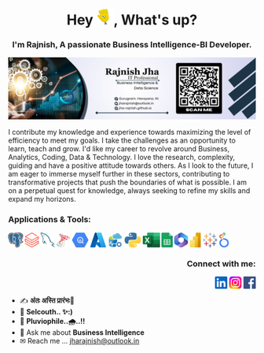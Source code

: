 <!--
Welcome..!!
-->

<h1 align="center">Hey
  <img src = "./assets/hey_gif.gif"
    height="35"
    width="35"/>,
  What's up?</h1>


<!--
About..!!
-->
<h3 align="center">
  I'm Rajnish, A passionate Business Intelligence-BI Developer.
</h3>


<!--
Cover Image🖼
-->
![Cover-IMG](./assets/github-cover.jpg)


<!--
Introduction
-->
I contribute my knowledge and experience towards maximizing the level of efficiency to meet my goals.
I take the challenges as an opportunity to learn, teach and grow.
I'd like my career to revolve around Business, Analytics, Coding, Data & Technology.
I love the research, complexity, guiding and have a positive attitude towards others.
As I look to the future, I am eager to immerse myself further in these sectors, contributing to transformative projects that push the boundaries of what is possible.
I am on a perpetual quest for knowledge, always seeking to refine my skills and expand my horizons.


<!--
Applications & Tools
-->
<h3 align="left">Applications & Tools:</h3>
<p align="left">

  <!--PostgreSQL-->
<a href="https://www.postgresql.org/" target="blank">
  <img align="center" src="./assets/postgre_sql.png"
    alt="PostgreSQL"
    height="30"
    width="29.91"/></a>

  <!--Databricks-->
<a href="https://www.databricks.com/" target="blank">
  <img align="center" src="./assets/databricks.png"
    alt="Databricks"
    height="30"
    width="28.08511"/></a>

  <!--MySQL-->
<a href="https://www.mysql.com/" target="blank">
  <img align="center" src="./assets/mysql.png"
    alt="MySQL"
    height="30"
    width="29.5"/></a>

  <!--Microsoft SQL Server-->
<a href="https://www.microsoft.com/en-IN/sql-server/sql-server-downloads" target="blank">
  <img align="center" src="./assets/microsoft_sql_server.png"
    alt="Microsoft SQL Server"
    height="30"
    width="26.52632"/></a>

  <!--Google Big Query-->
<a href="https://console.cloud.google.com/bigquery" target="blank">
  <img align="center" src="./assets/google_big_query.png"
    alt="Google Big Query"
    height="30"
    width="33.70787"/></a>

  <!--Microsoft Azure-->
<a href="https://portal.azure.com" target="blank">
  <img align="center" src="./assets/microsoft_azure.png"
    alt="Microsoft Azure"
    height="30"
    width="31.8021201413"/></a>

  <!--Azure Data Studio-->
<a href="https://azure.microsoft.com/en-us/products/data-studio/" target="blank">
  <img align="center" src="./assets/azure_data_studio.webp"
    alt="Azure Data Studio"
    height="30"
    width="30"/></a>

  <!--Python-->
<a href="https://www.python.org/" target="blank">
  <img align="center" src="./assets/python.png"
    alt="Python"
    height="30"
    width="33.20134"/></a>

  <!--Microsoft Excel-->
<a href="https://www.microsoft.com/en-in/microsoft-365/excel" target="blank">
  <img align="center" src="./assets/microsoft_excel.png"
    alt="Microsoft Excel"
    height="30"
    width="34.35115"/></a>

  <!--Google Sheets-->
<a href="https://docs.google.com/spreadsheets/" target="blank">
  <img align="center" src="./assets/google_sheets.png"
    alt="Google Sheets"
    height="30"
    width="22.04348"/></a>

  <!--Microsoft Office-->
<a href="https://www.office.com/" target="blank">
  <img align="center" src="./assets/microsoft_office.png"
    alt="Microsoft Office"
    height="30"
    width="27.27273"/></a>

  <!--Microsoft Power-BI-->
<a href="https://powerbi.microsoft.com/" target="blank">
  <img align="center" src="./assets/microsoft_power-bi.png"
    alt="Microsoft Power-BI"
    height="30"
    width="22.5"/></a>

  <!--Tableau-->
<a href="https://www.tableau.com/" target="blank">
  <img align="center" src="./assets/tableau.png"
    alt="Tableau"
    height="30"
    width="30.40541"/></a>

  <!--Looker Studio-->
<a href="https://lookerstudio.google.com/" target="blank">
  <img align="center" src="./assets/google_looker_studio.png"
    alt="Looker Studio"
    height="30"
    width="18.7"/></a>

</p>


<!--
Contact
-->
<h3 align="right">Connect with me:</h3>
<p align="right">
  
  <!--LinkedIn-->
<a href="https://linkedin.com/in/jharajnish" target="blank">
  <img align="center" src="./assets/linkedin.svg"
    alt="LinkedIn"
    height="25"
    width="25"/></a>
    
  <!--Instagram-->
<a href="https://instagram.com/rajnish_gallery" target="blank">
  <img align="center" src="./assets/instagram.svg"
    alt="Instagram"
    height="25"
    width="25"/></a>

  <!--Facebook-->
<a href="https://facebook.com/j.rajnish" target="blank">
  <img align="center" src="./assets/facebook.svg"
    alt="Instagram"
    height="25"
    width="25"/></a>
    
</p>


<!--
About me.!!
-->
- ✍️ **अंतः अस्ति प्रारंभः🔁**
- 🍁 **Selcouth.. ✨:)**
- 🌈 **Pluviophile..🌧️..!!**
- 💬 Ask me about **Business Intelligence**
- ✉ Reach me ... jharajnish@outlook.in
